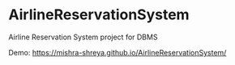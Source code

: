 # AirlineReservationSystem

Airline Reservation System project for DBMS

Demo: https://mishra-shreya.github.io/AirlineReservationSystem/
